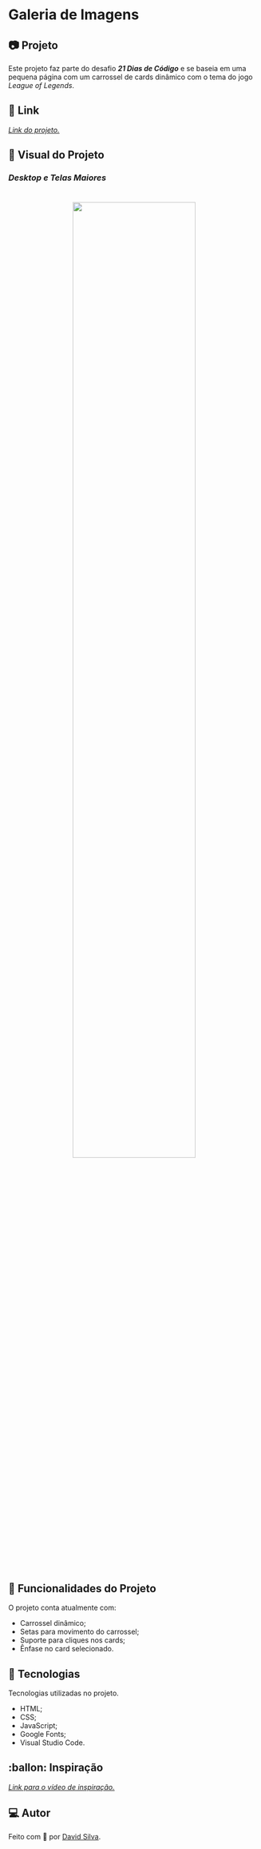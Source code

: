 # **Galeria de Imagens**

## :camera: **Projeto**
Este projeto faz parte do desafio ***21 Dias de Código*** e se baseia em uma pequena página com um carrossel de cards dinâmico com o tema do jogo *League of Legends*.

## :link: **Link**
*[Link do projeto.](https://davsilvam.github.io/21diasdecodigo/12/)*

## :art: **Visual do Projeto**
### *Desktop e Telas Maiores*

<h1 align="center">
    <img src="img/screenshot.gif" style="width: 70%;">
</h1>

## :rocket: **Funcionalidades do Projeto**
O projeto conta atualmente com:
* Carrossel dinâmico;
* Setas para movimento do carrossel;
* Suporte para cliques nos cards;
* Ênfase no card selecionado.

## :wrench: **Tecnologias**
Tecnologias utilizadas no projeto.
* HTML;
* CSS;
* JavaScript;
* Google Fonts;
* Visual Studio Code.

## :ballon: **Inspiração**
*[Link para o vídeo de inspiração.](https://www.youtube.com/watch?v=QAD0K112tlQ)*

## :computer: **Autor**
Feito com :purple_heart: por [David Silva](https://www.linkedin.com/in/davsilvam/).
